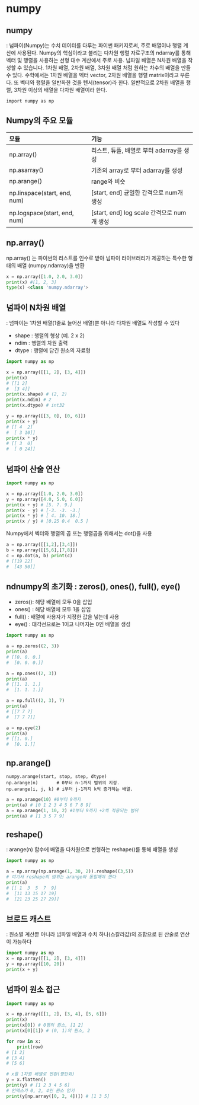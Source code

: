 # numpy

## numpy

: 넘파이\(Numpy\)는 수치 데이터를 다루는 파이썬 패키지로써, 주로 배열이나 행렬 계산에 사용된다. Numpy의 핵심이라고 불리는 다차원 행렬 자료구조의 ndarray를 통해 벡터 및 행렬을 사용하는 선형 대수 계산에서 주로 사용. 넘파일 배열은 N차원 배열을 작성할 수 있습니다. 1차원 배열, 2차원 배열, 3차원 배열 처럼 원하는 차수의 배열을 만들수 있다. 수학에서는 1차원 배열을 벡터 vector, 2차원 배열을 행렬 matrix이라고 부른다. 또 벡터와 행렬을 일반화한 것을 텐서\(tensor\)라 한다. 일반적으로 2차원 배열을 행렬, 3차원 이상의 배열을 다차원 배열이라 한다.

```text
import numpy as np
```

## Numpy의 주요 모듈

| 모듈 | 기능 |
| :--- | :--- |
| np.array\(\) | 리스트, 튜플, 배열로 부터 adarray를 생성 |
| np.asarray\(\) | 기존의 array로 부터 adarray를 생성 |
| np.arange\(\) | range와 비슷 |
| np.linspace\(start, end, num\) | \[start, end\] 균일한 간격으로 num개 생성 |
| np.logspace\(start, end, num\) | \[start, end\] log scale 간격으로 num개 생성 |

## np.array\(\)

np.array\(\) 는 파이썬의 리스트를 인수로 받아 넘파이 라이브러리가 제공하는 특수한 형태의 배열 \(numpy.ndarray\)을 반환

```python
x = np.array([1.0, 2.0, 3.0])
print(x) #[1, 2, 3]
type(x) <class 'numpy.ndarray'>
```

## 넘파이 N차원 배열

: 넘파이는 1차원 배열\(1줄로 늘어선 배열\)뿐 아니라 다차원 배열도 작성할 수 있다

* shape : 행렬의 형상 \(예. 2 x 2\) 
* ndim : 행렬의 차원 출력 
* dtype : 행렬에 담긴 원소의 자료형

```python
import numpy as np

x = np.array([[1, 2], [3, 4]])
print(x)
# [[1 2]
#  [3 4]]
print(x.shape) # (2, 2)
print(x.ndim) # 2
print(x.dtype) # int32

y = np.array([[3, 0], [0, 6]])
print(x + y) 
# [[ 4  2]
#  [ 3 10]]
print(x * y)
# [[ 3  0]
#  [ 0 24]]
```

## 넘파이 산술 연산

```python
import numpy as np

x = np.array([1.0, 2.0, 3.0])
y = np.array([4.0, 5.0, 6.0])
print(x + y) # [5. 7. 9.]
print(x - y) # [-3. -3. -3.]
print(x * y) # [ 4. 10. 18.]
print(x / y) # [0.25 0.4  0.5 ]
```

Numpy에서 벡터와 행렬의 곱 또는 행렬곱을 위해서는 dot\(\)을 사용

```python
a = np.array([[1,2],[3,4]])
b = np.array([[5,6],[7,8]])
c = np.dot(a, b) print(c)
# [[19 22]
#  [43 50]]
```

## ndnumpy의 초기화 : zeros\(\), ones\(\), full\(\), eye\(\)

* zeros\(\): 해당 배열에 모두 0을 삽입
* ones\(\) : 해당 배열에 모두 1을 삽입
* full\(\) : 배열에 사용자가 지정한 값을 넣는데 사용
* eye\(\) : 대각선으로는 1이고 나머지는 0인 배열을 생성

```python
import numpy as np

a = np.zeros((2, 3))
print(a)
# [[0. 0. 0.]
#  [0. 0. 0.]]

a = np.ones((2, 3))
print(a)
# [[1. 1. 1.]
#  [1. 1. 1.]]

a = np.full((2, 3), 7)
print(a)
# [[7 7 7]
#  [7 7 7]]

a = np.eye(2)
print(a)
# [[1. 0.]
#  [0. 1.]]
```

## np.arange\(\)

```text
numpy.arange(start, stop, step, dtype)
np.arange(n)       # 0부터 n-1까지 범위의 지정.
np.arange(i, j, k) # i부터 j-1까지 k씩 증가하는 배열.
```

```python
a = np.arange(10) #0부터 9까지
print(a) # [0 1 2 3 4 5 6 7 8 9]
a = np.arange(1, 10, 2) #1부터 9까지 +2씩 적용되는 범위
print(a) # [1 3 5 7 9]
```

## reshape\(\)

: arange\(n\) 함수에 배열을 다차원으로 변형하는 reshape\(\)를 통해 배열을 생성

```python
import numpy as np

a = np.array(np.arange(1, 30, 2)).reshape((3,5))
# 여기서 reshape의 범위는 arange와 동일해야 한다 
print(a)
# [[ 1  3  5  7  9]
#  [11 13 15 17 19]
#  [21 23 25 27 29]]
```

## 브로드 캐스트

: 원소별 계산뿐 아니라 넘파일 배열과 수치 하나\(스칼라값\)의 조합으로 된 산술로 연산이 가능하다

```python
import numpy as np
x = np.array([[1, 2], [3, 4]])
y = np.array([10, 20])
print(x + y)
```

## 넘파이 원소 접근

```python
import numpy as np

x = np.array([[1, 2], [3, 4], [5, 6]])
print(x)
print(x[0]) # 0행의 원소, [1 2]
print(x[0][1]) # (0, 1)의 원소, 2

for row in x:
    print(row)
# [1 2]
# [3 4]
# [5 6]

# x를 1차원 배열로 변환(평탄화)
y = x.flatten() 
print(y) # [1 2 3 4 5 6]
# 인덱스가 0, 2, 4인 원소 얻기 
print(y[np.array([0, 2, 4])]) # [1 3 5]
```

